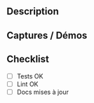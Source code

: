 ## Description
## Captures / Démos
## Checklist
- [ ] Tests OK
- [ ] Lint OK
- [ ] Docs mises à jour
